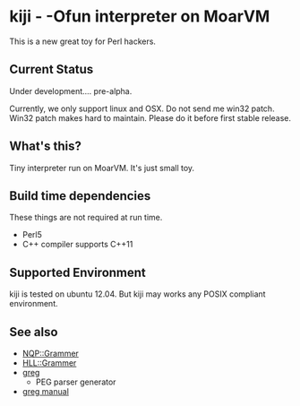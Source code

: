 kiji - -Ofun interpreter on MoarVM
===================================

This is a new great toy for Perl hackers.

Current Status
--------------

Under development.... pre-alpha.

Currently, we only support linux and OSX. Do not send me win32 patch.
Win32 patch makes hard to maintain. Please do it before first stable release.

What's this?
-------------

Tiny interpreter run on MoarVM. It's just small toy.

Build time dependencies
-----------------------

These things are not required at run time.

 * Perl5
 * C++ compiler supports C++11

Supported Environment
---------------------

kiji is tested on ubuntu 12.04. But kiji may works any POSIX compliant environment.

See also
--------

 * [NQP::Grammer](https://github.com/perl6/nqp/blob/master/src/NQP/Grammar.nqp)
 * [HLL::Grammer](https://github.com/perl6/nqp/blob/master/src/HLL/Grammar.nqp)
 * [greg](https://github.com/nddrylliog/greg)
   * PEG parser generator
 * [greg manual](http://piumarta.com/software/peg/peg.1.html)

